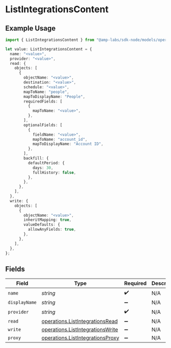 # ListIntegrationsContent

## Example Usage

```typescript
import { ListIntegrationsContent } from "@amp-labs/sdk-node/models/operations";

let value: ListIntegrationsContent = {
  name: "<value>",
  provider: "<value>",
  read: {
    objects: [
      {
        objectName: "<value>",
        destination: "<value>",
        schedule: "<value>",
        mapToName: "people",
        mapToDisplayName: "People",
        requiredFields: [
          {
            mapToName: "<value>",
          },
        ],
        optionalFields: [
          {
            fieldName: "<value>",
            mapToName: "account_id",
            mapToDisplayName: "Account ID",
          },
        ],
        backfill: {
          defaultPeriod: {
            days: 30,
            fullHistory: false,
          },
        },
      },
    ],
  },
  write: {
    objects: [
      {
        objectName: "<value>",
        inheritMapping: true,
        valueDefaults: {
          allowAnyFields: true,
        },
      },
    ],
  },
};
```

## Fields

| Field                                                                                | Type                                                                                 | Required                                                                             | Description                                                                          |
| ------------------------------------------------------------------------------------ | ------------------------------------------------------------------------------------ | ------------------------------------------------------------------------------------ | ------------------------------------------------------------------------------------ |
| `name`                                                                               | *string*                                                                             | :heavy_check_mark:                                                                   | N/A                                                                                  |
| `displayName`                                                                        | *string*                                                                             | :heavy_minus_sign:                                                                   | N/A                                                                                  |
| `provider`                                                                           | *string*                                                                             | :heavy_check_mark:                                                                   | N/A                                                                                  |
| `read`                                                                               | [operations.ListIntegrationsRead](../../models/operations/listintegrationsread.md)   | :heavy_minus_sign:                                                                   | N/A                                                                                  |
| `write`                                                                              | [operations.ListIntegrationsWrite](../../models/operations/listintegrationswrite.md) | :heavy_minus_sign:                                                                   | N/A                                                                                  |
| `proxy`                                                                              | [operations.ListIntegrationsProxy](../../models/operations/listintegrationsproxy.md) | :heavy_minus_sign:                                                                   | N/A                                                                                  |